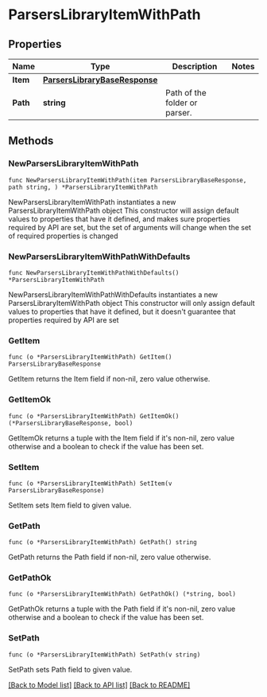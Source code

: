 # ParsersLibraryItemWithPath

## Properties

Name | Type | Description | Notes
------------ | ------------- | ------------- | -------------
**Item** | [**ParsersLibraryBaseResponse**](ParsersLibraryBaseResponse.md) |  | 
**Path** | **string** | Path of the folder or parser. | 

## Methods

### NewParsersLibraryItemWithPath

`func NewParsersLibraryItemWithPath(item ParsersLibraryBaseResponse, path string, ) *ParsersLibraryItemWithPath`

NewParsersLibraryItemWithPath instantiates a new ParsersLibraryItemWithPath object
This constructor will assign default values to properties that have it defined,
and makes sure properties required by API are set, but the set of arguments
will change when the set of required properties is changed

### NewParsersLibraryItemWithPathWithDefaults

`func NewParsersLibraryItemWithPathWithDefaults() *ParsersLibraryItemWithPath`

NewParsersLibraryItemWithPathWithDefaults instantiates a new ParsersLibraryItemWithPath object
This constructor will only assign default values to properties that have it defined,
but it doesn't guarantee that properties required by API are set

### GetItem

`func (o *ParsersLibraryItemWithPath) GetItem() ParsersLibraryBaseResponse`

GetItem returns the Item field if non-nil, zero value otherwise.

### GetItemOk

`func (o *ParsersLibraryItemWithPath) GetItemOk() (*ParsersLibraryBaseResponse, bool)`

GetItemOk returns a tuple with the Item field if it's non-nil, zero value otherwise
and a boolean to check if the value has been set.

### SetItem

`func (o *ParsersLibraryItemWithPath) SetItem(v ParsersLibraryBaseResponse)`

SetItem sets Item field to given value.


### GetPath

`func (o *ParsersLibraryItemWithPath) GetPath() string`

GetPath returns the Path field if non-nil, zero value otherwise.

### GetPathOk

`func (o *ParsersLibraryItemWithPath) GetPathOk() (*string, bool)`

GetPathOk returns a tuple with the Path field if it's non-nil, zero value otherwise
and a boolean to check if the value has been set.

### SetPath

`func (o *ParsersLibraryItemWithPath) SetPath(v string)`

SetPath sets Path field to given value.



[[Back to Model list]](../README.md#documentation-for-models) [[Back to API list]](../README.md#documentation-for-api-endpoints) [[Back to README]](../README.md)


